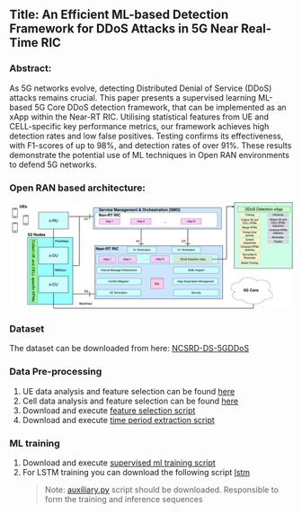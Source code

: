 ## Title: An Efficient ML-based Detection Framework for DDoS Attacks in 5G Near Real-Time RIC
### Abstract:
As 5G networks evolve, detecting Distributed Denial of Service (DDoS) attacks remains crucial. This paper presents a supervised learning ML-based 5G Core DDoS detection framework, that can be implemented as an xApp within the Near-RT RIC. Utilising statistical features from UE and CELL-specific key performance metrics, our framework achieves high detection rates and low false positives. Testing confirms its effectiveness, with F1-scores of up to 98\%, and detection rates of over 91\%. These results demonstrate the potential use of ML techniques in Open RAN environments to defend 5G networks.

### Open RAN based architecture:
![plot](https://github.com/sotirischatzimiltis/DDoS_5G_network_KPM/blob/main/Figrures/arch_working_final_letter.png)

### Dataset
The dataset can be downloaded from here: [NCSRD-DS-5GDDoS](https://zenodo.org/records/10671494)

### Data Pre-processing
1. UE data analysis and feature selection can be found [here](https://github.com/sotirischatzimiltis/DDoS_5G_network_KPM/blob/main/Scripts/ue_data_feature_selection.ipynb)
2. Cell data analysis and feature selection can be found [here](https://github.com/sotirischatzimiltis/DDoS_5G_network_KPM/blob/main/Scripts/cell_level_feature_selection.ipynb)
1. Download and execute [feature selection script](https://github.com/sotirischatzimiltis/DDoS_5G_network_KPM/blob/main/Scripts/data_feature_selection_script.py)
2. Download and execute [time period extraction script](https://github.com/sotirischatzimiltis/DDoS_5G_network_KPM/blob/main/Scripts/time_period_extraction_script.py)
   
### ML training
1. Download and execute [supervised ml training script](https://github.com/sotirischatzimiltis/DDoS_5G_network_KPM/blob/main/Scripts/supervised_learning_approach.py)
2. For LSTM training you can download the following script [lstm](https://github.com/sotirischatzimiltis/DDoS_5G_network_KPM/blob/main/Scripts/lstm.ipynb)
   > Note: [auxiliary.py](https://github.com/sotirischatzimiltis/DDoS_5G_network_KPM/blob/main/Scripts/auxiliary.py) script should be downloaded. Responsible to form the training and inference sequences
